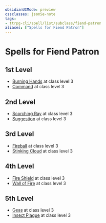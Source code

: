 ```yaml
---
obsidianUIMode: preview
cssclasses: json5e-note
tags:
- ttrpg-cli/spell/list/subclass/fiend-patron
aliases: ["Spells for Fiend Patron"]
---
```

# Spells for Fiend Patron

## 1st Level

- [Burning Hands](burning-hands-xphb "XPHB") at class level 3
- [Command](command-xphb "XPHB") at class level 3

## 2nd Level

- [Scorching Ray](scorching-ray-xphb "XPHB") at class level 3
- [Suggestion](suggestion-xphb "XPHB") at class level 3

## 3rd Level

- [Fireball](fireball-xphb "XPHB") at class level 3
- [Stinking Cloud](stinking-cloud-xphb "XPHB") at class level 3

## 4th Level

- [Fire Shield](fire-shield-xphb "XPHB") at class level 3
- [Wall of Fire](wall-of-fire-xphb "XPHB") at class level 3

## 5th Level

- [Geas](geas-xphb "XPHB") at class level 3
- [Insect Plague](insect-plague-xphb "XPHB") at class level 3